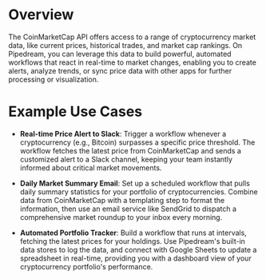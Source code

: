 # Overview

The CoinMarketCap API offers access to a range of cryptocurrency market data, like current prices, historical trades, and market cap rankings. On Pipedream, you can leverage this data to build powerful, automated workflows that react in real-time to market changes, enabling you to create alerts, analyze trends, or sync price data with other apps for further processing or visualization.

# Example Use Cases

- **Real-time Price Alert to Slack**: Trigger a workflow whenever a cryptocurrency (e.g., Bitcoin) surpasses a specific price threshold. The workflow fetches the latest price from CoinMarketCap and sends a customized alert to a Slack channel, keeping your team instantly informed about critical market movements.

- **Daily Market Summary Email**: Set up a scheduled workflow that pulls daily summary statistics for your portfolio of cryptocurrencies. Combine data from CoinMarketCap with a templating step to format the information, then use an email service like SendGrid to dispatch a comprehensive market roundup to your inbox every morning.

- **Automated Portfolio Tracker**: Build a workflow that runs at intervals, fetching the latest prices for your holdings. Use Pipedream's built-in data stores to log the data, and connect with Google Sheets to update a spreadsheet in real-time, providing you with a dashboard view of your cryptocurrency portfolio's performance.
